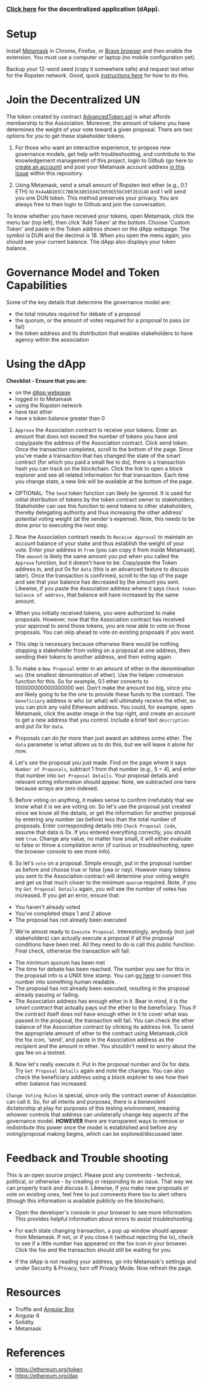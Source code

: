 ### [Click here](https://fuguefoundation.org/dun/) for the decentralized application (dApp).

# Setup

Install [Metamask](https://metamask.io/) in Chrome, Firefox, or [Brave browser](https://brave.com/) and then enable the extension. You must use a computer or laptop (no mobile configuration yet).

Backup your 12-word seed (copy it somewhere safe) and request test ether for the Ropsten network. Good, quick [instructions here](https://blog.bankex.org/how-to-buy-ethereum-using-metamask-ccea0703daec) for how to do this. 

# Join the Decentralized UN

The token created by contract [AdvancedToken.sol](https://ropsten.etherscan.io/address/0x4aAB103CC7B0363891Ed4C5059E55bCb9f2Ed14D) is what affords membership to the Association. Moreover, the amount of tokens you have determines the weight of your vote toward a given proposal. There are two options for you to get these stakeholder tokens.

1. For those who want an interactive experience, to propose new governance models, get help with troubleshooting, and contribute to the knowledgement management of this project, login to Github (go here to [create an account](https://github.com/join)) and post your Metamask account address [in this Issue](https://github.com/fuguefoundation/dapp-association/issues/1) within this repository.

2. Using Metamask, send a small amount of Ropsten test ether (e.g., 0.1 ETH) to `0x4aAB103CC7B0363891Ed4C5059E55bCb9f2Ed14D` and I will send you one DUN token. This method preserves your privacy. You are always free to then login to Github and join the conversation.

To know whether you have received your tokens, open Metamask, click the menu bar (top left), then click 'Add Token' at the bottom. Choose 'Custom Token' and paste in the Token address shown on the dApp webpage. The symbol is DUN and the decimal is 18. When you open the menu again, you should see your current balance. The dApp also displays your token balance.

# Governance Model and Token Capabilities

Some of the key details that determine the governance model are:
* the total minutes required for debate of a proposal
* the quorum, or the amount of votes required for a proposal to pass (or fail)
* the token address and its distribution that enables stakeholders to have agency within the association

# Using the dApp

**Checklist - Ensure that you are:** 
* on the [dApp webpage](https://fuguefoundation.org/dun)
* logged in to Metamask
* using the Ropsten network
* have test ether
* have a token balance greater than 0

1. `Approve` the Association contract to receive your tokens. Enter an amount that does not exceed the number of tokens you have and copy/paste the address of the Association contract. Click send token. Once the transaction completes, scroll to the bottom of the page. Since you've made a transaction that has changed the state of the smart contract (for which you paid a small fee to do), there is a transaction hash you can track on the blockchain. Click the link to open a block explorer and see all related information for that transaction. Each time you change state, a new link will be available at the bottom of the page.

* OPTIONAL: The `Send` token function can likely be ignored. It is used for initial distribution of tokens by the token contract owner to stakeholders. Stakeholder can use this function to send tokens to other stakeholders, thereby delegating authority and thus increasing the other address' potential voting weight (at the sender's expense). Note, this needs to be done prior to executing the next step.

2. Now the Association contract needs to `Receive Approval` to maintain an account balance of your stake and thus establish the weight of your vote. Enter your address in `from` (you can copy it from inside Metamask). The `amount` is likely the same amount you put when you called the `Approve` function, but it doesn't have to be. Copy/paste the Token address in, and put 0x for `data` (this is an advanced feature to discuss later). Once the transaction is confirmed, scroll to the top of the page and see that your balance has decreased by the amount you sent. Likewise, if you paste the Association address where it says `Check token balance of address`, that balance will have increased by the same amount.

* When you initially received tokens, you were authorized to make proposals. However, now that the Association contract has received your approval to send those tokens, you are now able to vote on those proposals. You can skip ahead to vote on existing proposals if you want.

* This step is necessary because otherwise there would be nothing stopping a stakeholder from voting on a proposal at one address, then sending their tokens to another address, and then voting again.

3. To make a `New Proposal` enter in an amount of ether in the denomination `wei` (the smallest denomination of ether). Use the helper conversion function for this. So for example, 0.1 ether converts to 100000000000000000 wei. Don't make the amount too big, since you are likely going to be the one to provide these funds to the contract. The `beneficiary` address is who (or what) will ultimately receive the ether, so you can pick any valid Ethereum address. You could, for example, open Metamask, click the avatar image in the top right, and create an account to get a new address that you control. Include a brief text `description` and put 0x for `data`.

* Proposals can do *far* more than just award an address some ether. The `data` parameter is what allows us to do this, but we will leave it alone for now.

4. Let's see the proposal you just made. Find on the page where it says `Number of Proposals`, subtract 1 from that number (e.g., 5 = 4), and enter that number into `Get Proposal Details`. Your proposal details and relevant voting information should appear. Note, we subtracted one here because arrays are zero indexed.

5. Before voting on anything, it makes sense to confirm irrefutably that we know what it is we are voting on. So let's use the proposal just created since we know all the details, or get the information for another proposal by entering any number (as before) less than the total number of proposals. Enter corresponding details into `Check Proposal Code`, assume that data is 0x. If you entered everything correctly, you should see `true`. Change any value, no matter how small, it will either evaluate to false or throw a compilation error (if curious or troubleshooting, open the browser console to see more info).

6. So let's `vote` on a proposal. Simple enough, put in the proposal number as before and choose true or false (yea or nay). However many tokens you sent to the Association contract will determine your voting weight and get us that much closer to the minimum `quorum` required. Note, if you try `Get Proposal Details` again, you will see the number of votes has increased. If you get an error, ensure that:
* You haven't already voted
* You've completed steps 1 and 2 above
* The proposal has not already been executed

7. We're almost ready to `Execute Proposal`. Interestingly, anybody (not just stakeholders) can actually execute a proposal if all the proposal conditions have been met. All they need to do is call this public function. Final check, otherwise the transaction will fail:
* The minimum quorum has been met
* The time for debate has been reached. The number you see for this in the proposal info is a UNIX time stamp. You can [go here](https://www.unixtimestamp.com/) to convert this number into something human readable.
* The proposal has not already been executed, resulting in the proposal already passing or failing.
* The Association address has enough ether in it. Bear in mind, *it is the smart contract* that actually pays out the ether to the beneficiary. Thus if the contract itself does not have enough ether in it to cover what was passed in the proposal, the transaction will fail. You can check the ether balance of the Association contract by clicking its address link. To send the appropriate amount of ether to the contract using Metamask,click the fox icon, 'send', and paste in the Association address as the recipient and the amount in ether. You shouldn't need to worry about the gas fee on a testnet.

8. Now let's really execute it. Put in the proposal number and 0x for data. Try `Get Proposal Details` again and note the changes. You can also check the beneficiary address using a block explorer to see how their ether balance has increased.

`Change Voting Rules` is special, since only the contract owner of Association can call it. So, for all intents and purposes, there is a benevolent dictatorship at play for purposes of this testing environment, meaning whoever controls that address can unilaterally change key aspects of the governance model. **HOWEVER** there are transparent ways to remove or redistribute this power once the model is established and before any voting/proposal making begins, which can be explored/discussed later.

# Feedback and Trouble shooting 

This is an open source project. Please post any comments - technical, political, or otherwise - by creating or responding to an issue. That way we can properly track and discuss it. Likewise, if you make new proposals or vote on existing ones, feel free to put comments there too to alert others (though this information is available publicly on the blockchain).

* Open the developer's console in your browser to see more information. This provides helpful information about errors to assist troubleshooting.

* For each state changing transaction, a pop up window should appear from Metamask. If not, or if you close it (without rejecting the tx), check to see if a little number has appeared on the fox icon in your browser. Click the fox and the transaction should still be waiting for you.

* If the dApp is not reading your address, go into Metamask's settings and under Security & Privacy, turn off Privacy Mode. Now refresh the page. 

# Resources

* Truffle and [Angular Box](https://truffleframework.com/boxes/angular-truffle-box)
* Angular 6
* Solidity
* Metamask

# References

* https://ethereum.org/token
* https://ethereum.org/dao 